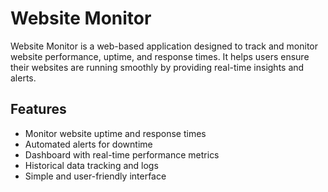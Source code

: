 # Website Monitor

Website Monitor is a web-based application designed to track and monitor website performance, uptime, and response times. It helps users ensure their websites are running smoothly by providing real-time insights and alerts.

## Features
- Monitor website uptime and response times
- Automated alerts for downtime
- Dashboard with real-time performance metrics
- Historical data tracking and logs
- Simple and user-friendly interface

